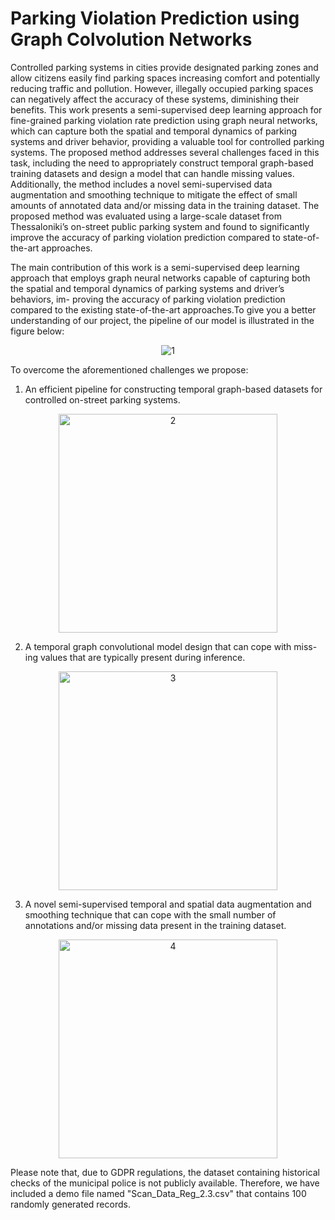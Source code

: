 # Parking Violation Prediction using Graph Colvolution Networks

Controlled parking systems in cities provide designated parking zones and allow citizens easily find parking spaces increasing comfort and potentially reducing traffic and pollution. However, illegally occupied parking spaces can negatively affect the accuracy of these systems, diminishing their benefits. This work presents a semi-supervised deep learning approach for fine-grained parking violation rate prediction using graph neural networks, which can capture both the spatial and temporal dynamics of parking systems and driver behavior, providing a valuable tool for controlled parking systems. The proposed method addresses several challenges faced in this task, including the need to appropriately construct temporal graph-based training datasets and design a model that can handle missing values. Additionally, the method includes a novel semi-supervised data augmentation and smoothing technique to mitigate the effect of small amounts of annotated data and/or missing data in the training dataset. The proposed method was evaluated using a large-scale dataset from Thessaloniki’s on-street public parking system and found to significantly improve the accuracy of parking violation prediction compared to state-of-the-art approaches.

The main contribution of this work is a semi-supervised deep learning approach that employs graph neural networks capable of capturing both the spatial and temporal dynamics of parking systems and driver’s behaviors, im- proving the accuracy of parking violation prediction compared to the existing state-of-the-art approaches.To give you a better understanding of our project, the pipeline of our model is illustrated in the figure below:

<div align="center">
  <img src="https://user-images.githubusercontent.com/44779987/190924742-13ba3d19-7b18-4e37-9ca3-e35d68de6377.png" alt="1" style="max-width: 200px;"/>
</div>

To overcome the aforementioned challenges we propose:

1. An efficient pipeline for constructing temporal graph-based datasets for controlled on-street parking systems.

<div align="center">
  <img src="https://github.com/nikgeokar/parking_stgcn/files/11301989/Figure15_N.pdf" alt="2" width="350"/>
</div>

2. A temporal graph convolutional model design that can cope with miss- ing values that are typically present during inference.

<div align="center">
  <img src="https://github.com/nikgeokar/parking_stgcn/files/11301993/Final6_N.pdf" alt="3" width="350"/>
</div>

3. A novel semi-supervised temporal and spatial data augmentation and smoothing technique that can cope with the small number of annotations and/or missing data present in the training dataset.

<div align="center">
  <img src="https://github.com/nikgeokar/parking_stgcn/files/11301997/Figure5_N.pdf" alt="4" width="350"/>
</div>




Please note that, due to GDPR regulations, the dataset containing historical checks of the municipal police is not publicly available. Therefore, we have included a demo file named "Scan_Data_Reg_2.3.csv" that contains 100 randomly generated records.
